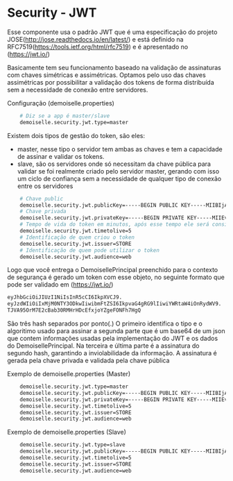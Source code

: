 # Security - JWT

Esse componente usa o padrão JWT que é uma especificação do projeto JOSE(http://jose.readthedocs.io/en/latest/) e está definido na RFC7519(https://tools.ietf.org/html/rfc7519) e é apresentado no (https://jwt.io/)

Basicamente tem seu funcionamento baseado na validação de assinaturas com chaves simétricas e assimétricas. Optamos pelo uso das chaves assimétricas por possibilitar a validação dos tokens de forma distribuída sem a necessidade de conexão entre servidores.

Configuração (demoiselle.properties)

```bash
    # Diz se a app é master/slave 
    demoiselle.security.jwt.type=master
```
Existem dois tipos de gestão do token, são eles:
- master, nesse tipo o servidor tem ambas as chaves e tem a capacidade de assinar e validar os tokens.
- slave, são os servidores onde só necessitam da chave pública para validar se foi realmente criado pelo servidor master, gerando com isso um ciclo de confiança sem a necessidade de qualquer tipo de conexão entre os servidores

```bash
    # Chave public
    demoiselle.security.jwt.publicKey=-----BEGIN PUBLIC KEY-----MIIBIjANBgkqhkiG9w0BAQEFAAOCAQ8AMIIBCgKCAQEA09A11Zaqmp5ZBTOCxgJ8qqtHhb6b-----END PUBLIC KEY-----
    # Chave privada
    demoiselle.security.jwt.privateKey=-----BEGIN PRIVATE KEY-----MIIEvQIBADANBgkqhkiG9w0BAQEFAASCBKcwggSjAgEAAoIBAQDT0DXVlqqanlkFM4LGAnyq7u+IcUizfs6OQTmTR3Xp6LryES/rLn0vwZKZIvo=-----END PRIVATE KEY-----
    # Tempo de vida do token em minutos, após esse tempo ele será considerado inválido
    demoiselle.security.jwt.timetolive=5
    # Identificação de quem criou o token 
    demoiselle.security.jwt.issuer=STORE
    # Identificação de quem pode utilizar o token
    demoiselle.security.jwt.audience=web
```

Logo que você entrega o DemoisellePrincipal preenchido para o contexto de segurança é gerado um token com esse objeto, no seguinte formato que pode ser validado em (https://jwt.io/)

```bash
eyJhbGciOiJIUzI1NiIsInR5cCI6IkpXVCJ9.
eyJzdWIiOiIxMjM0NTY3ODkwIiwibmFtZSI6IkpvaG4gRG9lIiwiYWRtaW4iOnRydWV9.
TJVA95OrM7E2cBab30RMHrHDcEfxjoYZgeFONFh7HgQ
```

São três hash separados por ponto(.) 
O primeiro identifica o tipo e o algoritimo usado para assinar a segunda parte que é um base64 de um json que contem informações usadas pela implementação do JWT e os dados do DemoisellePrincipal. Na terceira e última parte é a assinatura do segundo hash, garantindo a inviolabilidade da informação.
A assinatura é gerada pela chave privada e validada pela chave pública

Exemplo de demoiselle.properties (Master)

```bash
    demoiselle.security.jwt.type=master
    demoiselle.security.jwt.publicKey=-----BEGIN PUBLIC KEY-----MIIBIjANBgkqhkiG9w0BAQEFAAOCAQ8AMIIBCgKCAQEA09A11Zaqmp5ZBTOCxgJ8qqtHhb6b-----END PUBLIC KEY-----
    demoiselle.security.jwt.privateKey=-----BEGIN PRIVATE KEY-----MIIEvQIBADANBgkqhkiG9w0BAQEFAASCBKcwggSjAgEAAoIBAQDT0DXVlqqanlkFM4LGAnyq7u+IcUizfs6OQTmTR3Xp6LryES/rLn0vwZKZIvo=-----END PRIVATE KEY-----
    demoiselle.security.jwt.timetolive=5
    demoiselle.security.jwt.issuer=STORE
    demoiselle.security.jwt.audience=web
```
Exemplo de demoiselle.properties (Slave)

```bash
    demoiselle.security.jwt.type=slave
    demoiselle.security.jwt.publicKey=-----BEGIN PUBLIC KEY-----MIIBIjANBgkqhkiG9w0BAQEFAAOCAQ8AMIIBCgKCAQEA09A11Zaqmp5ZBTOCxgJ8qqtHhb6b-----END PUBLIC KEY-----
    demoiselle.security.jwt.timetolive=5
    demoiselle.security.jwt.issuer=STORE
    demoiselle.security.jwt.audience=web
```